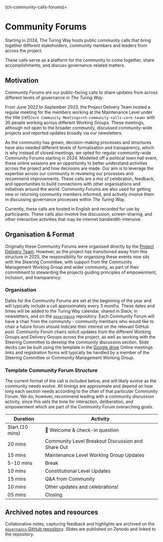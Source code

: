 (ch-community-calls-forums)=
# Community Forums

Starting in 2024, The Turing Way hosts public community calls that bring together different stakeholders, community members and leaders from across the project.

These calls serve as a platform for the community to come together, share accomplishments, and discuss governance-related matters. 

## Motivation

Community Forums are our public-facing calls to share updates from across different levels of governance in _The Turing Way_.

From June 2022 to September 2023, the Project Delivery Team hosted a regular meeting for the members working at the Maintenance Level under the title {ref}`Core Community Meetings<ch-community-calls-core-team>` with 30 people working across different Working Groups.
These meetings, although not open to the broader community, discussed community-wide projects and reported updates broadly via our newsletters.

As the community has grown, decision-making processes and structures have also needed different levels of formalisation and transparency, which is why instead of closed meetings, we opted for regular community-wide Community Forums starting in 2024. 
Modelled off a political town hall event, these online sessions are an opportunity to better understand activities across the project and how decisions are made. 
Our aim is to leverage the expertise across our community in reviewing our processes and recommend improvements. 
These calls are a mix of celebration, feedback, and opportunities to build connections with other organisations and initiatives around the world.
Community Forums are also used for getting new or returning community members informed, and actively involve them in discussing governance processes within _The Turing Way_.

Currently, these calls are hosted in English and recorded for use by participants. 
These calls also involve live discussion, screen-sharing, and other interactive activities that may be internet bandwidth-intensive.

## Organisation & Format
Originally these Community Forums were organised directly by the [Project Delivery Team](#fw-community). 
However, as the project has transitioned away from this structure in 2025, the responsibility for organising these events now sits with the Steering Committee, with support from the Community Management Working Group and wider community, as part of their commitment to stewarding the projects guiding principles of empowerment, inclusion, and transparency.

### Organisation
Dates for the Community Forums are set at the beginning of the year and will typically include a call approximately every 3 months.
These dates and times will be added to the Turing Way calendar, shared in Slack, in newsletters, and on the [`governance`](https://github.com/the-turing-way/governance) repository. 
Each Community Forum will have a chair from the community - community members who would like to chair a future forum should indicate their interest on the relevant GitHub post.
Community Forum chairs solicit updates from the different Working Groups and Delivery Groups across the project, as well as working with the Steering Committee to develop the community discussion section.
Slide decks can be built using the template in the [Google drive](https://docs.google.com/presentation/d/12y6h65Dhu9m5Ty8O44srFWXYa7MAMcZd/edit?usp=sharing&ouid=102682705838770934280&rtpof=true&sd=true) 
Online meetings links and registration forms will typically be handled by a member of the Steering Committee or Community Management Working Group. 

### Template Community Forum Structure
The current format of the call is included below, and will likely evolve as the community needs evolve.
All timings are approximate and depend on how long each section needs according to the chair of that particular Community Forum.
We do, however, recommend leading with a community discussion activity, since this sets the tone for interaction, deliberation, and empowerment which are part of the Community Forum overarching goals. 

| Duration | Activity |
| ---- | -------- |
| Start (10 mins) | 👋 Welcome & check-in question |
| 20 mins | Community Level Breakout Discussion and Share Out |
| 15 mins | Maintenance Level Working Group Updates |
| 5-10 mins | Break |
| 10 mins | Constitutional Level Updates|
| 15 mins | Q&A from Community |
| 10 mins | Other updates and celebrations! |
| 05 mins | Closing |

## Archived notes and resources

Collaborative notes, capturing feedback and highlights are archived on the [`governance` GitHub repository](https://github.com/the-turing-way/governance/blob/main/community-forum/README.md).
Slides are published on Zenodo and linked to the repository.
